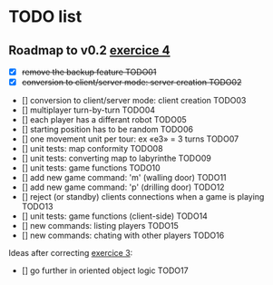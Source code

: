 # TODO list

## Roadmap to v0.2 [exercice 4](https://openclassrooms.com/courses/apprenez-a-programmer-en-python/exercises/181)

- [x] ~~remove the backup feature TODO01~~
- [x] ~~conversion to client/server mode: server creation TODO02~~
- [] conversion to client/server mode: client creation TODO03
- [] multiplayer turn-by-turn TODO04
- [] each player has a differant robot TODO05
- [] starting position has to be random TODO06
- [] one movement unit per tour: ex «e3» = 3 turns TODO07
- [] unit tests: map conformity TODO08
- [] unit tests: converting map to labyrinthe TODO09
- [] unit tests: game functions TODO10
- [] add new game command: 'm' (walling door) TODO11
- [] add new game command: 'p' (drilling door) TODO12
- [] reject (or standby) clients connections when a game is playing TODO13
- [] unit tests: game functions (client-side) TODO14
- [] new commands: listing players TODO15
- [] new commands: chating with other players TODO16

Ideas after correcting [exercice 3](https://openclassrooms.com/courses/apprenez-a-programmer-en-python/exercises/180):

- [] go further in oriented object logic TODO17
